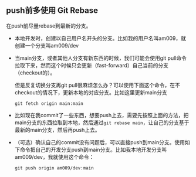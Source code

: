 


## push前多使用 Git Rebase

在push前尽量rebase到最新的分支。

- 本地开发时，创建以自己用户名开头的分支。比如我的用户名叫am009，就创建一个分支叫am009/dev

- 当main分支，或者其他人分支有新东西的时候，我们可能会使用git pull命令拉取下来，然而这个时候只会更新（fast-forward）自己当前的分支（checkout的）。

    但是反复切换分支再git pull很麻烦怎么办？可以使用下面这个命令，在不checkout的情况下，更新本地的对应分支。比如这里更新main分支

    ```
    git fetch origin main:main
    ```

- 比如现在我commit了一些东西，想要push上去，需要先按照上面的方法，把main分支的东西拉取到本地，然后通过`git rebase main`，让自己的分支基于最新的main分支，然后再push上去。

- （可选）确认自己的commit没有问题后，可以直接push到main分支。使用如下命令把自己的开发分支push到main分支。比如我本地开发分支叫am009/dev，我就使用这个命令：

    ```
    git push origin am009/dev:main
    ```
